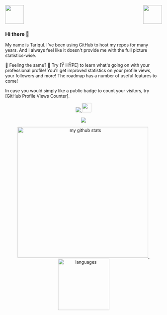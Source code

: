 <!-- top left -->
<div>
    <img src="https://emojis.slackmojis.com/emojis/images/1531849353/4244/blob-octopus.gif" width="60" height="60"/> 
    <img src="https://emojis.slackmojis.com/emojis/images/1531849353/4244/blob-octopus.gif" width="60" height="60" align="right"/> 
</div>

### Hi there 👋

<!--
**tariqultais/tariqultais** is a ✨ _special_ ✨ repository because its `README.md` (this file) appears on your GitHub profile.

Here are some ideas to get you started:

- 🔭 I’m currently working on ...
- 🌱 I’m currently learning ...
- 👯 I’m looking to collaborate on ...
- 🤔 I’m looking for help with ...
- 💬 Ask me about ...
- 📫 How to reach me: ...
- 😄 Pronouns: ...
- ⚡ Fun fact: ...
-->


My name is Tariqul. I've been using GitHub to host my repos for many years. And I always feel like it doesn't provide me with the full picture statistics-wise.

🤔 Feeling the same? 🚀 Try [Ÿ HŸPE] to learn what's going on with your professional profile!
You'll get improved statistics on your profile views, your followers and more!
The roadmap has a number of useful features to come!

In case you would simply like a public badge to count your visitors, try [GitHub Profile Views Counter].

<p align="center">
<a href="https://github.com/antonkomarev/github-profile-views-counter">
    <img src="https://komarev.com/ghpvc/?username=tariqultais">
</a>
<img src="https://media.giphy.com/media/WUlplcMpOCEmTGBtBW/giphy.gif" width="30">
<p>






<!-- thropy -->
<a href="https://tariqultais.github.io">
    <p align="center">
        <img src="https://github-profile-trophy.vercel.app/?username=tariqultais&column=7&theme=onedark"/>
    </p>
</a>

<!-- status codes -->
<a align="center" href="https://tariqultais.github.io">
    <p align="center">
    <img src="https://github-readme-stats.vercel.app/api?username=tariqultais&show_icons=true&theme=tokyonight" alt="my github stats" width="420"/>&nbsp;<img src="https://github-readme-stats.vercel.app/api/top-langs/?username=tariqultais&layout=compact&theme=tokyonight" alt="languages" height="165">
    </p>
</a>






